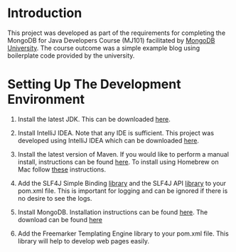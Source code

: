 # Introduction

This project was developed as part of the requirements for completing the MongoDB for Java Developers Course (MJ101) facilitated by [MongoDB University](https://university.mongodb.com/). The course outcome was a simple example blog using boilerplate code provided by the university.

# Setting Up The Development Environment

1. Install the latest JDK. This can be downloaded [here](http://www.oracle.com/technetwork/java/javase/downloads).

2. Install IntelliJ IDEA. Note that any IDE is sufficient. This project was developed using IntelliJ IDEA which can be downloaded [here](https://www.jetbrains.com/idea/download).

3. Install the latest version of Maven. If you would like to perform a manual install, instructions can be found [here](https://maven.apache.org/install.html). To install using Homebrew on Mac follow [these](http://brewformulas.org/Maven) instructions.

4.  Add the SLF4J Simple Binding [library](https://mvnrepository.com/artifact/org.slf4j/slf4j-simple) and the SLF4J API [library](https://mvnrepository.com/artifact/org.slf4j/slf4j-api) to your pom.xml file. This is important for logging and can be ignored if there is no desire to see the logs.

5. Install MongoDB. Installation instructions can be found [here](https://docs.mongodb.com/manual/installation/). The download can be found [here](https://www.mongodb.com/download-center)

6. Add the Freemarker Templating Engine library to your pom.xml file. This library will help to develop web pages easily.
